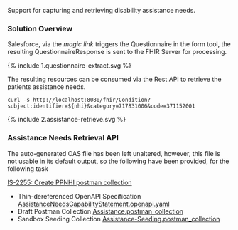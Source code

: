 Support for capturing and retrieving disability assistance needs.

### Solution Overview

Salesforce, via the _magic link_ triggers the Questionnaire in the form tool, the resulting QuestionnaireResponse is sent to the FHIR Server for processing.

<div width="70%">
<!-- Generated from `input/images-source/1.questionnaire-extract.plantuml` -->
{% include 1.questionnaire-extract.svg %}
</div>

The resulting resources can be consumed via the Rest API to retrieve the patients assistance needs.

`curl -s http://localhost:8080/fhir/Condition?subject:identifier=${nhi}&category=717831006&code=371152001`

<div width="70%">
<!-- Generated from `input/images-source/2.assistance-retrieve.plantuml` -->
{% include 2.assistance-retrieve.svg %}
</div>

### Assistance Needs Retrieval API

The auto-generated OAS file has been left unaltered, however, this file is not usable in its default output, so the following have been provided, for the following task

[IS-2255: Create PPNHI postman collection](https://mohits.atlassian.net/browse/IS-2255)

- Thin-dereferenced OpenAPI Specification [AssistanceNeedsCapabilityStatement.openapi.yaml](/DisabilityAssistanceCapabilityStatement.openapi.yaml)
- Draft Postman Collection [Assistance.postman_collection](/Assistance.postman_collection)
- Sandbox Seeding Collection [Assistance-Seeding.postman_collection](/Assistance-Seeding.postman_collection)
